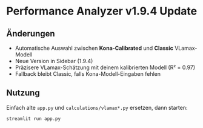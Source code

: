 
# Performance Analyzer v1.9.4 Update

## Änderungen
- Automatische Auswahl zwischen **Kona-Calibrated** und **Classic** VLamax-Modell
- Neue Version in Sidebar (1.9.4)
- Präzisere VLamax-Schätzung mit deinem kalibrierten Modell (R² = 0.97)
- Fallback bleibt Classic, falls Kona-Modell-Eingaben fehlen

## Nutzung
Einfach alte `app.py` und `calculations/vlamax*.py` ersetzen, dann starten:
```bash
streamlit run app.py
```
